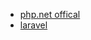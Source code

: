 

* [php.net offical](http://php.net/manual/en/features.cookies.php)
* [laravel](https://laravel.com/docs/5.7/responses)
